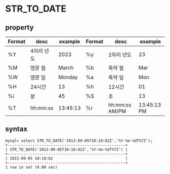 # STR_TO_DATE


## property
| Format | desc | example | Format | desc | example |
|--------|------|---------|--------|------|---------|
| %Y | 4자리 년도 | 2023 | %y | 2자리 년도 | 23 |
| %M | 영문 월 | March | %b | 축약 월 | Mar | %m | 2자리 월 | 03 |
| %W | 영문 일 | Monday | %a | 축약 일 | Mon | %d | 2글자 일 | 01, 30 | %e | 1글자 일 | 1, 30 |
| %H | 24시간 | 13 | %h | 12시간 | 01 |
| %i | 분 | 45 | %S | 초 | 13 |
| %T | hh:mm:ss | 13:45:13 | %r | hh:mm:ss AM/PM | 13:45:13 PM |


## syntax
``` 
mysql> select STR_TO_DATE('2013-09-05T10:10:02Z','%Y-%m-%dT%TZ');
+----------------------------------------------------+
| STR_TO_DATE('2013-09-05T10:10:02Z','%Y-%m-%dT%TZ') |
+----------------------------------------------------+
| 2013-09-05 10:10:02                                |
+----------------------------------------------------+
1 row in set (0.00 sec)
```
